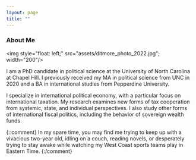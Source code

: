 ```yaml
---
layout: page
title: ""
---
```



### About Me


<img style="float: left;" src="assets/ditmore_photo_2022.jpg"; width="200"/>

I am a PhD candidate in political science at the University of North Carolina at Chapel Hill. I previously received my MA in political science from UNC in 2020 and a BA in international studies from Pepperdine University. 

I specialize in international political economy, with a particular focus on international taxation. My research examines new forms of tax cooperation from systemic, state, and individual perspectives. I also study other forms of international fiscal politics, including the behavior of sovereign wealth funds. 

{::comment}
In my spare time, you may find me trying to keep up with a vivacious two-year old, idling on a couch, reading novels, or desperately trying to stay awake while watching my West Coast sports teams play in Eastern Time. 
{:/comment}
